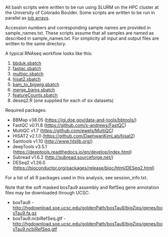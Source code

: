 All bash scripts were written to be run using SLURM on the HPC cluster at the University of Colorado Boulder. Some scripts are written to be run in parallel as [job arrays](https://slurm.schedmd.com/job_array.html).

Accession numbers and corresponding sample names are provided in sample_names.txt. These scripts assume that all samples are named as described in sample_names.txt. For simplicity all input and output files are written to the same directory.

A typical RNAseq workflow looks like this:
1. [bbduk.sbatch](https://github.com/coke6162/bovine_TE_evolution/blob/main/rnaseq_wildtype/bbduk.sbatch)
2. [fastqc.sbatch](https://github.com/coke6162/bovine_TE_evolution/blob/main/rnaseq_wildtype/fastqc.sbatch)
3. [multiqc.sbatch](https://github.com/coke6162/bovine_TE_evolution/blob/main/rnaseq_wildtype/multiqc.sbatch)
4. [hisat2.sbatch](https://github.com/coke6162/bovine_TE_evolution/blob/main/rnaseq_wildtype/hisat2.sbatch)
5. [bam_to_bigwig.sbatch](https://github.com/coke6162/bovine_TE_evolution/blob/main/rnaseq_wildtype/bam_to_bigwig.sbatch)
6. [merge_bams.sbatch](https://github.com/coke6162/bovine_TE_evolution/blob/main/rnaseq_wildtype/merge_bams.sbatch)
7. [featureCounts.sbatch](https://github.com/coke6162/bovine_TE_evolution/blob/main/rnaseq_wildtype/featureCounts.sbatch)
8. deseq2.R (one supplied for each of six datasets)

Required packages:
* BBMap v38.05 (https://jgi.doe.gov/data-and-tools/bbtools/)
* FastQC v0.11.8 (https://github.com/s-andrews/FastQC)
* MultiQC v1.7 (https://github.com/ewels/MultiQC)
* HISAT2 v2.1.0 (https://github.com/DaehwanKimLab/hisat2)
* Samtools v1.10 (http://www.htslib.org/)
* deepTools v3.5.1 (https://deeptools.readthedocs.io/en/develop/index.html)
* Subread v1.6.2 (http://subread.sourceforge.net/)
* DESeq2 v1.26.0 (https://bioconductor.org/packages/release/bioc/html/DESeq2.html)

For a list of all R packages used in this analysis, see session_info.txt.

Note that the soft masked bosTau9 assembly and RefSeq gene annotation files may be downloaded through UCSC:
* bosTau9 - http://hgdownload.soe.ucsc.edu/goldenPath/bosTau9/bigZips/genes/bosTau9.fa.gz
* bosTau9.ncbiRefSeq.gtf - http://hgdownload.soe.ucsc.edu/goldenPath/bosTau9/bigZips/genes/bosTau9.ncbiRefSeq.gtf